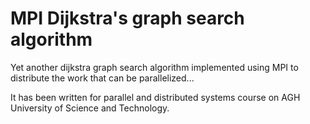 # MPI Dijkstra's graph search algorithm 

Yet another dijkstra graph search algorithm implemented using MPI to distribute the work that can be parallelized...

It has been written for parallel and distributed systems course on AGH University of Science and Technology.
